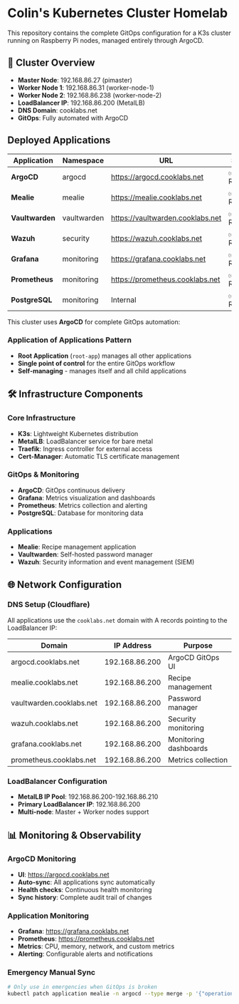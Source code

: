 # Colin's Kubernetes Cluster Homelab

This repository contains the complete GitOps configuration for a K3s cluster running on Raspberry Pi nodes, managed entirely through ArgoCD.

## 🎯 **Cluster Overview**

- **Master Node**: 192.168.86.27 (pimaster)
- **Worker Node 1**: 192.168.86.31   (worker-node-1)
- **Worker Node 2**: 192.168.86.238 (worker-node-2)
- **LoadBalancer IP**: 192.168.86.200 (MetalLB)
- **DNS Domain**: cooklabs.net
- **GitOps**: Fully automated with ArgoCD

## **Deployed Applications**

| Application | Namespace | URL | Status |
|-------------|-----------|-----|--------|
| **ArgoCD** | argocd | https://argocd.cooklabs.net | ✅ Running |
| **Mealie** | mealie | https://mealie.cooklabs.net | ✅ Running |
| **Vaultwarden** | vaultwarden | https://vaultwarden.cooklabs.net | ✅ Running |
| **Wazuh** | security | https://wazuh.cooklabs.net | ✅ Running |
| **Grafana** | monitoring | https://grafana.cooklabs.net | ✅ Running |
| **Prometheus** | monitoring | https://prometheus.cooklabs.net | ✅ Running |
| **PostgreSQL** | monitoring | Internal | ✅ Running |


This cluster uses **ArgoCD** for complete GitOps automation:

### **Application of Applications Pattern**
- **Root Application** (`root-app`) manages all other applications
- **Single point of control** for the entire GitOps workflow
- **Self-managing** - manages itself and all child applications

## 🛠️ **Infrastructure Components**

### **Core Infrastructure**
- **K3s**: Lightweight Kubernetes distribution
- **MetalLB**: LoadBalancer service for bare metal
- **Traefik**: Ingress controller for external access
- **Cert-Manager**: Automatic TLS certificate management

### **GitOps & Monitoring**
- **ArgoCD**: GitOps continuous delivery
- **Grafana**: Metrics visualization and dashboards
- **Prometheus**: Metrics collection and alerting
- **PostgreSQL**: Database for monitoring data

### **Applications**
- **Mealie**: Recipe management application
- **Vaultwarden**: Self-hosted password manager
- **Wazuh**: Security information and event management (SIEM)

## 🌐 **Network Configuration**

### **DNS Setup (Cloudflare)**
All applications use the `cooklabs.net` domain with A records pointing to the LoadBalancer IP:

| Domain | IP Address | Purpose |
|--------|------------|---------|
| argocd.cooklabs.net | 192.168.86.200 | ArgoCD GitOps UI |
| mealie.cooklabs.net | 192.168.86.200 | Recipe management |
| vaultwarden.cooklabs.net | 192.168.86.200 | Password manager |
| wazuh.cooklabs.net | 192.168.86.200 | Security monitoring |
| grafana.cooklabs.net | 192.168.86.200 | Monitoring dashboards |
| prometheus.cooklabs.net | 192.168.86.200 | Metrics collection |

### **LoadBalancer Configuration**
- **MetalLB IP Pool**: 192.168.86.200-192.168.86.210
- **Primary LoadBalancer IP**: 192.168.86.200
- **Multi-node**: Master + Worker nodes support



## 📊 **Monitoring & Observability**

### **ArgoCD Monitoring**
- **UI**: https://argocd.cooklabs.net
- **Auto-sync**: All applications sync automatically
- **Health checks**: Continuous health monitoring
- **Sync history**: Complete audit trail of changes

### **Application Monitoring**
- **Grafana**: https://grafana.cooklabs.net
- **Prometheus**: https://prometheus.cooklabs.net
- **Metrics**: CPU, memory, network, and custom metrics
- **Alerting**: Configurable alerts and notifications


### **Emergency Manual Sync**
```bash
# Only use in emergencies when GitOps is broken
kubectl patch application mealie -n argocd --type merge -p '{"operation":{"sync":{"syncStrategy":{"hook":{"force":true}}}}}'
```
